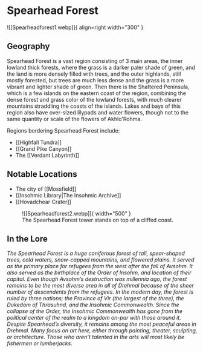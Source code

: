 # Spearhead Forest

![[Spearheadforest1.webp]]{ align=right width="300" }

## Geography

Spearhead Forest is a vast region consisting of 3 main areas, the inner lowland thick forests, where the grass is a darker paler shade of green, and the land is more densely filled with trees, and the outer highlands, still mostly forested, but trees are much less dense and the grass is a more vibrant and lighter shade of green. Then there is the Shattered Peninsula, which is a few islands on the eastern coast of the region, combining the dense forest and grass color of the lowland forests, with much clearer mountains straddling the coasts of the islands. Lakes and bays of this region also have over-sized lilypads and water flowers, though not to the same quantity or scale of the flowers of Akhlo'Rohma.

Regions bordering Spearhead Forest include:

- [[Highfall Tundra]]
- [[Grand Pike Canyon]]
- The [[Verdant Labyrinth]]

## Notable Locations

- The city of [[Mossfield]]
- [[Insohmic Library|The Insohmic Archive]]
- [[Hovadchear Crater]]

<figure markdown>
  ![[Spearheadforest2.webp]]{ width="500" }
  <figcaption>The Spearhead Forest tower stands on top of a cliffed coast.</figcaption>
</figure>

## In the Lore

*The Spearhead Forest is a huge coniferous forest of tall, spear-shaped trees, cold waters, snow-capped mountains, and flowered plains. It served as the primary place for refugees from the west after the fall of Avsohm. It also served as the birthplace of the Order of Insohm, and location of their capital. Even though Avsohm’s destruction was millennia ago, the forest remains to be the most diverse area in all of Drehmal because of the sheer number of descendents from the refugees. In the modern day, the forest is ruled by three nations; the Province of Vir (the largest of the three), the Dukedom of Thrasuhnd, and the Insohmic Commonwealth. Since the collapse of the Order, the Insohmic Commonwealth has gone from the political center of the realm to a kingdom on-par with those around it. Despite Spearhead’s diversity, it remains among the most peaceful areas in Drehmal. Many focus on art here, either through painting, theater, sculpting, or architecture. Those who aren’t talented in the arts will most likely be fishermen or lumberjacks.*

